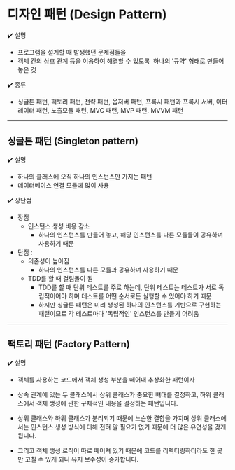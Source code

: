 # 디자인 패턴 (Design Pattern)

✔️ 설명 <br>
- 프로그램을 설계할 때 발생했던 문제점들을 
- 객체 간의 상호 관계 등을 이용하여 해결할 수 있도록  하나의 '규약' 형태로 만들어 놓은 것

✔️ 종류 <br>
- 싱글톤 패턴, 팩토리 패턴, 전략 패턴, 옵저버 패턴, 프록시 패턴과 프록시 서버,
이터레이터 패턴, 노출모듈 패턴, MVC 패턴, MVP 패턴, MVVM 패턴

---
## 싱글톤 패턴 (Singleton pattern)

✔️ 설명 <br>
- 하나의 클래스에 오직 하나의 인스턴스만 가지는 패턴
- 데이터베이스 연결 모듈에 많이 사용

✔️ 장단점 <br>
- 장점
  - 인스턴스 생성 비용 감소
    - 하나의 인스턴스를 만들어 놓고, 해당 인스턴스를 다른 모듈들이 공유하며 사용하기 때문
- 단점 : 
  - 의존성이 높아짐
    - 하나의 인스턴스를 다른 모듈과 공유하며 사용하기 때문
  - TDD를 할 때 걸림돌이 됨
    - TDD를 할 때 단위 테스트를 주로 하는데,
    단위 테스트는 테스트가 서로 독립적이어야 하며
    테스트를 어떤 순서로든 실행할 수 있어야 하기 때문 
    - 하지만 싱글톤 패턴은 미리 생성된 하나의 인스턴스를 기반으로 구현하는 패턴이므로
    각 테스트마다 '독립적인' 인스턴스를 만들기 어려움
---

## 팩토리 패턴 (Factory Pattern)
✔️ 설명 <br>
- 객체를 사용하는 코드에서 객체 생성 부분을 떼어내 추상화한 패턴이자
- 상속 관계에 있는 두 클래스에서 상위 클래스가 중요한 뼈대를 결정하고,
하위 클래스에서 객체 생성에 관한 구체적인 내용을 결정하는 패턴입니다.

- 상위 클래스와 하위 클래스가 분리되기 때문에
느슨한 결합을 가지며
상위 클래스에서는 인스턴스 생성 방식에 대해
전혀 알 필요가 없기 때문에 더 많은 유연성을 갖게 됩니다.

- 그리고 객체 생성 로직이 따로 떼어져 있기 때문에
코드를 리펙터링하더라도
한 곳만 고칠 수 있게 되니 유지 보수성이 증가합니다.